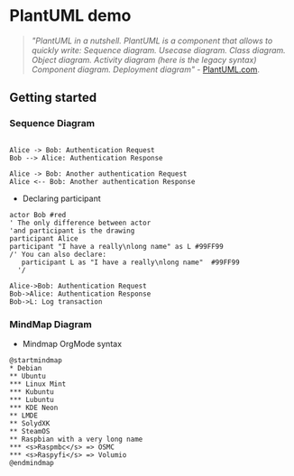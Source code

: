 <!---md
---
date: 2021-11-19:50:19-03:00
title: "Samples Diagrams.md"
description: "Some sample examples of UML/C4Model/MindMap diagrams in Markdown"
hide_feedback: false
weight: 10
---
md--->
# PlantUML demo

> *"PlantUML in a nutshell. PlantUML is a component that allows to quickly write: Sequence diagram. Usecase diagram. Class diagram. Object diagram. Activity diagram (here is the legacy syntax) Component diagram. Deployment diagram"* - [PlantUML.com](http://PlantUML.com).

## Getting started

### Sequence Diagram

```plantuml

Alice -> Bob: Authentication Request
Bob --> Alice: Authentication Response

Alice -> Bob: Another authentication Request
Alice <-- Bob: Another authentication Response

```

- Declaring participant

```plantuml
actor Bob #red
' The only difference between actor
'and participant is the drawing
participant Alice
participant "I have a really\nlong name" as L #99FF99
/' You can also declare:
   participant L as "I have a really\nlong name"  #99FF99
  '/

Alice->Bob: Authentication Request
Bob->Alice: Authentication Response
Bob->L: Log transaction
```

### MindMap Diagram

- Mindmap OrgMode syntax

```plantuml
@startmindmap
* Debian
** Ubuntu
*** Linux Mint
*** Kubuntu
*** Lubuntu
*** KDE Neon
** LMDE
** SolydXK
** SteamOS
** Raspbian with a very long name
*** <s>Raspmbc</s> => OSMC
*** <s>Raspyfi</s> => Volumio
@endmindmap
```
